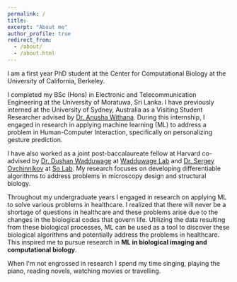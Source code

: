 ```yaml
---
permalink: /
title: 
excerpt: "About me"
author_profile: true
redirect_from: 
  - /about/
  - /about.html
---
```


I am a first year PhD student at the Center for Computational Biology at the University of California, Berkeley.

I completed my BSc (Hons) in Electronic and Telecommunication Engineering at the University of Moratuwa, Sri Lanka. I have previously interned at the University of Sydney, Australia as a Visiting Student Researcher advised by [Dr. Anusha Withana](https://scholar.google.com.sg/citations?user=y17ckyIAAAAJ&hl=en). During this internship, I engaged in research in applying machine learning (ML) to address a problem in Human-Computer Interaction, specifically on personalizing gesture prediction.

I have also worked as a joint post-baccalaureate fellow at Harvard co-advised by [Dr. Dushan Wadduwage](https://scholar.google.com/citations?user=LHmeoN4AAAAJ&hl=en) at [Wadduwage Lab](http://www.wadduwagelab.com) and [Dr. Sergey Ovchinnikov](https://scholar.google.com/citations?user=8KJ9gf4AAAAJ&hl=en) at [So Lab](https://site.solab.org). My research focuses on developing differentiable algorithms to address problems in microscopy design and structural biology.

Throughout my undergraduate years I engaged in research on applying ML to solve various problems in healthcare. I realized that there will never be a shortage of questions in healthcare and these problems arise due to the changes in the biological codes that govern life. Utilizing the data resulting from these biological processes, ML can be used as a tool to discover these biological algorithms and potentially address the problems in healthcare. This inspired me to pursue research in **ML in biological imaging and computational biology**.

When I'm not engrossed in research I spend my time singing, playing the piano, reading novels, watching movies or travelling.
